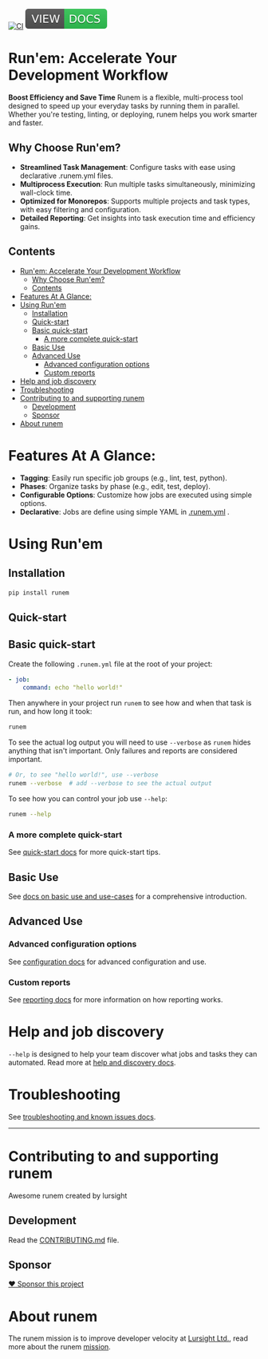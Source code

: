 <!-- [![codecov](https://codecov.io/gh/lursight/runem/branch/main/graph/badge.svg?token=run-test_token_here)](https://codecov.io/gh/lursight/runem) -->
[![CI](https://github.com/lursight/runem/actions/workflows/main.yml/badge.svg)](https://github.com/lursight/runem/actions/workflows/main.yml)
[![DOCS](docs/VIEW-DOCS-31c553.svg)](https://lursight.github.io/runem/)

# Run'em: Accelerate Your Development Workflow
**Boost Efficiency and Save Time**
Runem is a flexible, multi-process tool designed to speed up your everyday tasks by running them in parallel. Whether you're testing, linting, or deploying, runem helps you work smarter and faster.

## Why Choose Run'em?
- **Streamlined Task Management**: Configure tasks with ease using declarative .runem.yml files.
- **Multiprocess Execution**: Run multiple tasks simultaneously, minimizing wall-clock time.
- **Optimized for Monorepos**: Supports multiple projects and task types, with easy filtering and configuration.
- **Detailed Reporting**: Get insights into task execution time and efficiency gains.

## Contents
- [Run'em: Accelerate Your Development Workflow](#runem-accelerate-your-development-workflow)
  - [Why Choose Run'em?](#why-choose-runem)
  - [Contents](#contents)
- [Features At A Glance:](#features-at-a-glance)
- [Using Run'em](#using-runem)
  - [Installation](#installation)
  - [Quick-start](#quick-start)
  - [Basic quick-start](#basic-quick-start)
    - [A more complete quick-start](#a-more-complete-quick-start)
  - [Basic Use](#basic-use)
  - [Advanced Use](#advanced-use)
    - [Advanced configuration options](#advanced-configuration-options)
    - [Custom reports](#custom-reports)
- [Help and job discovery](#help-and-job-discovery)
- [Troubleshooting](#troubleshooting)
- [Contributing to and supporting runem](#contributing-to-and-supporting-runem)
  - [Development](#development)
  - [Sponsor](#sponsor)
- [About runem](#about-runem)


# Features At A Glance:
- **Tagging**: Easily run specific job groups (e.g., lint, test, python).
- **Phases**: Organize tasks by phase (e.g., edit, test, deploy).
- **Configurable Options**: Customize how jobs are executed using simple options.
- **Declarative**: Jobs are define using simple YAML in [.runem.yml](docs/configuration.md) .

# Using Run'em

## Installation

```bash
pip install runem
```

## Quick-start

## Basic quick-start
Create the following `.runem.yml` file at the root of your project:

```yml
- job:
    command: echo "hello world!"
```

Then anywhere in your project run `runem` to see how and when that task is run, and how long it took:
```bash
runem
```

To see the actual log output you will need to use `--verbose` as `runem` hides anything that isn't important. Only failures and reports are considered important.
```bash
# Or, to see "hello world!", use --verbose
runem --verbose  # add --verbose to see the actual output
```

To see how you can control your job use `--help`:
```bash
runem --help
```

### A more complete quick-start

See [quick-start docs](docs/quick_start.md) for more quick-start tips.

## Basic Use

See [docs on basic use and use-cases](docs/basic_use.md) for a comprehensive introduction.

## Advanced Use

### Advanced configuration options
See [configuration docs](docs/configuration.md) for advanced configuration and use.

### Custom reports
See [reporting docs](docs/reports.md) for more information on how reporting works.


# Help and job discovery

`--help` is designed to help your team discover what jobs and tasks they can automated. Read more at 
[help and discovery docs](docs/help_and_job_discovery.md).

# Troubleshooting

See [troubleshooting and known issues docs](https://lursight.github.io/runem/docs/troubleshooting_known_issues.html).

---
# Contributing to and supporting runem

Awesome runem created by lursight

## Development

Read the [CONTRIBUTING.md](CONTRIBUTING.md) file.

## Sponsor

[❤️ Sponsor this project](https://github.com/sponsors/lursight/)

# About runem
The runem mission is to improve developer velocity at
[Lursight Ltd.](https://lursight.com), read more about the runem
[mission](docs/mission.md).

